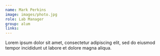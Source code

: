 ```yaml
---
name: Mark Perkins
image: images/photo.jpg
role: Lab Manager
group: alum
links:
---
```


Lorem ipsum dolor sit amet, consectetur adipiscing elit, sed do eiusmod tempor incididunt ut labore et dolore magna aliqua.

